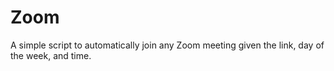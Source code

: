 # Zoom

A simple script to automatically join any Zoom meeting given the link, day of the week, and time.
